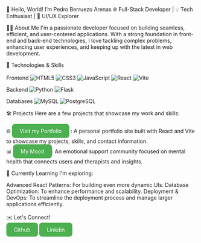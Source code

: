 👋 Hello, World! I’m Pedro Berruezo Arenas
🌐 Full-Stack Developer | 💡 Tech Enthusiast | 🎨 UI/UX Explorer

🧑‍💻 About Me
I'm a passionate developer focused on building seamless, efficient, and user-centered applications. With a strong foundation in front-end and back-end technologies, I love tackling complex problems, enhancing user experiences, and keeping up with the latest in web development.

🔧 Technologies & Skills<br/><br/>
Frontend
![HTML5](https://img.shields.io/badge/-HTML5-E34F26?logo=html5&logoColor=white&style=for-the-badge) 
![CSS3](https://img.shields.io/badge/-CSS3-1572B6?logo=css3&logoColor=white&style=for-the-badge) 
![JavaScript](https://img.shields.io/badge/-JavaScript-F7DF1E?logo=javascript&logoColor=black&style=for-the-badge) 
![React](https://img.shields.io/badge/-React-61DAFB?logo=react&logoColor=black&style=for-the-badge) 
![Vite](https://img.shields.io/badge/-Vite-646CFF?logo=vite&logoColor=white&style=for-the-badge)

Backend
![Python](https://img.shields.io/badge/-Python-3776AB?logo=python&logoColor=white&style=for-the-badge) 
![Flask](https://img.shields.io/badge/-Flask-000000?logo=flask&logoColor=white&style=for-the-badge)

Databases
![MySQL](https://img.shields.io/badge/-MySQL-4479A1?logo=mysql&logoColor=white&style=for-the-badge) 
![PostgreSQL](https://img.shields.io/badge/-PostgreSQL-336791?logo=postgresql&logoColor=white&style=for-the-badge)

🛠️ Projects
Here are a few projects that showcase my work and skills:

🌐 <a href="https://pbadeveloper.vercel.app" style="display: inline-block; padding: 10px 20px; background-color: #4CAF50; color: white; border-radius: 8px; text-decoration: none;">
  Visit my Portfolio
</a>
: A personal portfolio site built with React and Vite to showcase my projects, skills, and contact information.<br/>
📊 <a href="https://github.com/PberruezoArenas/My-Mood-Final-Project" style="display: inline-block; padding: 10px 20px; background-color: #4CAF50; color: white; border-radius: 8px; text-decoration: none;">
  My Mood
</a>: An emotional support community focused on mental health that connects users and therapists and insights.<br/>

🌱 Currently Learning
I'm exploring:

Advanced React Patterns: For building even more dynamic UIs.
Database Optimization: To enhance performance and scalability.
Deployment & DevOps: To streamline the deployment process and manage larger applications efficiently.<br/><br/>
✉️ Let's Connect!<br/>
<a href="https://github.com/PberruezoArenas" style="display: inline-block; padding: 10px 20px; background-color: #4CAF50; color: white; border-radius: 8px; text-decoration: none;">Github</a> 
<a href="www.linkedin.com/in/pedroberruezoarenas" style="display: inline-block; padding: 10px 20px; background-color: #4CAF50; color: white; border-radius: 8px; text-decoration: none;">Linkdin</a> 
<!---
PberruezoArenas/PberruezoArenas is a ✨ special ✨ repository because its `README.md` (this file) appears on your GitHub profile.
You can click the Preview link to take a look at your changes.
--->
